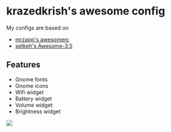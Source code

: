 krazedkrish's awesome config
===========

My configs are based on

* [mrzapp's awesomerc](https://github.com/mrzapp/awesomerc)
* [setkeh's Awesome-3.5](https://github.com/setkeh/Awesome-3.5)

## Features
- Gnome fonts
- Gnome icons
- Wifi widget
- Battery widget
- Volume widget
- Brightness widget

![](https://raw.githubusercontent.com/krazedkrish/awesome-arch/screenshot.png)
